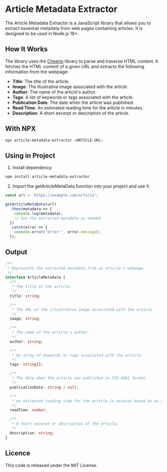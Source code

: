 # Article Metadata Extractor

The Article Metadata Extractor is a JavaScript library that allows you to extract essential metadata from web pages containing articles. It is designed to be used in Node.js 18+.

## How It Works

The library uses the [Cheerio](https://cheerio.js.org/) library to parse and traverse HTML content. It fetches the HTML content of a given URL and extracts the following information from the webpage:

- **Title**: The title of the article.
- **Image**: The illustrative image associated with the article.
- **Author**: The name of the article's author.
- **Tags**: A list of keywords or tags associated with the article.
- **Publication Date**: The date when the article was published.
- **Read Time**: An estimated reading time for the article in minutes.
- **Description**: A short excerpt or description of the article.

## With NPX

```bash
npx article-metadata-extractor <ARTICLE-URL>
```

## Using in Project

1. Install dependency:

```bash
npm install article-metadata-extractor
```

2. Import the getArticleMetaData function into your project and use it:

```js
const url = 'https://example.com/article';

getArticleMetaData(url)
  .then(metadata => {
    console.log(metadata);
    // Use the extracted metadata as needed
  })
  .catch(error => {
    console.error('Error:', error.message);
  });

```

## Output

```ts
/**
 * Represents the extracted metadata from an article's webpage.
 */
interface ArticleMetadata {
  /**
   * The title of the article.
   */
  title: string;

  /**
   * The URL of the illustrative image associated with the article.
   */
  image: string;

  /**
   * The name of the article's author.
   */
  author: string;

  /**
   * An array of keywords or tags associated with the article.
   */
  tags: string[];

  /**
   * The date when the article was published in ISO 8601 format.
   */
  publicationDate: string | null;

  /**
   * An estimated reading time for the article in minutes based on an average reading speed.
   */
  readTime: number;

  /**
   * A short excerpt or description of the article.
   */
  description: string;
}

```

## Licence 

This code is released under the MIT License.

